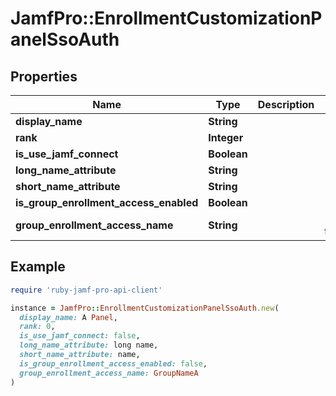 # JamfPro::EnrollmentCustomizationPanelSsoAuth

## Properties

| Name | Type | Description | Notes |
| ---- | ---- | ----------- | ----- |
| **display_name** | **String** |  |  |
| **rank** | **Integer** |  |  |
| **is_use_jamf_connect** | **Boolean** |  |  |
| **long_name_attribute** | **String** |  |  |
| **short_name_attribute** | **String** |  |  |
| **is_group_enrollment_access_enabled** | **Boolean** |  |  |
| **group_enrollment_access_name** | **String** |  | [default to &#39;&#39;] |

## Example

```ruby
require 'ruby-jamf-pro-api-client'

instance = JamfPro::EnrollmentCustomizationPanelSsoAuth.new(
  display_name: A Panel,
  rank: 0,
  is_use_jamf_connect: false,
  long_name_attribute: long name,
  short_name_attribute: name,
  is_group_enrollment_access_enabled: false,
  group_enrollment_access_name: GroupNameA
)
```

